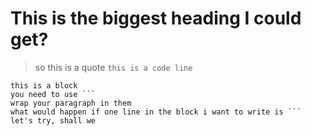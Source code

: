 # This is the biggest heading I could get?

> so this is a quote
`this is a code line`

```
this is a block
you need to use ```
wrap your paragraph in them
what would happen if one line in the block i want to write is ```
let's try, shall we
```
```
